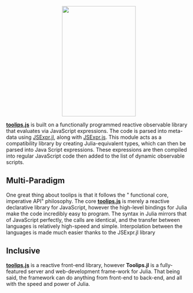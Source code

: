 <div align = "center">
  <img src = https://github.com/ChifiSource/Toolips.jl/blob/Unstable/assets/logo.svg  width = 200 height = 300/img>
</div>

[**toolips.js**](https://github.com/ChifiSource/toolips.js) is built on a functionally programmed reactive observable library that evaluates via JavaScript expressions. The code is parsed into meta-data using [JSExpr.jl](), along with [JSExpr.js](). This module acts as a compatibility library by creating Julia-equivalent types, which can then be parsed into Java Script expressions. These expressions are then compiled into regular JavaScript code then added to the list of dynamic observable scripts.
## Multi-Paradigm
One great thing about toolips is that it follows the " functional core, imperative API" philosophy. The core [**toolips.js**](https://github.com/ChifiSource/toolips.js) is merely a reactive declarative library for JavaScript, however the high-level bindings for Julia make the code incredibly easy to program. The syntax in Julia mirrors that of JavaScript perfectly, the calls are identical, and the transfer between languages is relatively high-speed and simple. Interpolation between the languages is made much easier thanks to the JSExpr.jl library
## Inclusive
[**toolips.js**](https://github.com/ChifiSource/toolips.js) is a reactive front-end library, however **Toolips.jl** is a fully-featured server and web-development frame-work for Julia. That being said, the framework can do anything from front-end to back-end, and all with the speed and power of Julia. 
